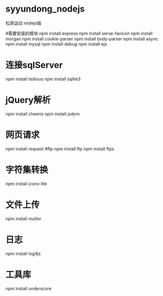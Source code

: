 # syyundong_nodejs
松原运动 nodejs版

#需要安装的模块
npm install express
npm install serve-favicon
npm install morgan
npm install cookie-parser
npm install body-parser
npm install async
npm install mysql
npm install debug
npm install ejs
# 连接sqlServer
npm install tedious
npm install sqlite3
# jQuery解析
npm install cheerio
npm install jsdom
# 网页请求
npm install request
#ftp
npm install ftp
npm install ftps
# 字符集转换
npm install iconv-lite
# 文件上传
npm install multer
# 日志
npm install log4js
# 工具库
npm install underscore